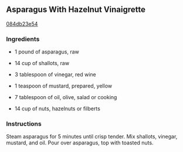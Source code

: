 ## Asparagus With Hazelnut Vinaigrette

[084db23e54](http://www.food.com/recipe/asparagus-with-hazelnut-vinaigrette-49780)

### Ingredients

 - 1 pound of asparagus, raw

 - 14 cup of shallots, raw

 - 3 tablespoon of vinegar, red wine

 - 1 teaspoon of mustard, prepared, yellow

 - 7 tablespoon of oil, olive, salad or cooking

 - 14 cup of nuts, hazelnuts or filberts

### Instructions

Steam asparagus for 5 minutes until crisp tender. Mix shallots, vinegar, mustard, and oil. Pour over asparagus, top with toasted nuts.